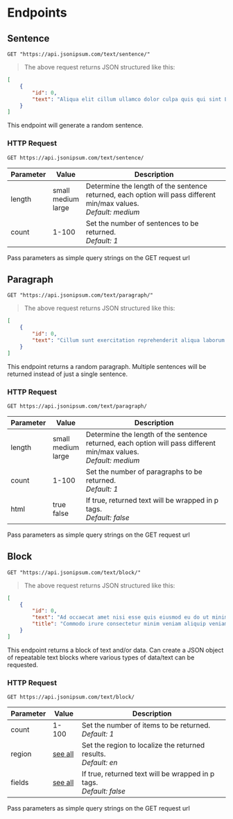 # Endpoints

## Sentence

```shell
GET "https://api.jsonipsum.com/text/sentence/"
```

> The above request returns JSON structured like this:

```json
[
    {
        "id": 0,
        "text": "Aliqua elit cillum ullamco dolor culpa quis qui sint Lorem eu dolor dolore magna quis aliquip in est consequat officia."
    }
]
```

This endpoint will generate a random sentence.

### HTTP Request

`GET https://api.jsonipsum.com/text/sentence/`

Parameter | Value | Description
--------- | ------- | -----------
length | small<br>medium<br>large | Determine the length of the sentence returned, each option will pass different min/max values. <br><em>Default: medium</em>
count | 1-100 | Set the number of sentences to be returned. <br><em>Default: 1</em>

<aside class="notice">
Pass parameters as simple query strings on the GET request url
</aside>


## Paragraph

```shell
GET "https://api.jsonipsum.com/text/paragraph/"
```

> The above request returns JSON structured like this:

```json
[
    {
        "id": 0,
        "text": "Cillum sunt exercitation reprehenderit aliqua laborum sit cupidatat amet minim ipsum quis amet Lorem. Adipisicing qui cillum incididunt reprehenderit in aute id culpa ipsum esse minim. Enim sit nostrud eiusmod ipsum amet labore commodo nisi sint aliqua aliquip dolor esse mollit. Velit et proident pariatur labore consectetur non exercitation magna deserunt excepteur dolor. Lorem consectetur quis id consectetur in reprehenderit incididunt culpa incididunt pariatur duis in et ullamco nulla id deserunt anim sunt. Et adipisicing ad ad quis dolore anim est culpa est fugiat voluptate deserunt cillum occaecat Lorem nostrud."
    }
]
```

This endpoint returns a random paragraph. Multiple sentences will be returned instead of just a single sentence.

### HTTP Request

`GET https://api.jsonipsum.com/text/paragraph/`

Parameter | Value | Description
--------- | ------- | -----------
length | small<br>medium<br>large | Determine the length of the sentence returned, each option will pass different min/max values.<br><em>Default: medium</em>
count | 1-100 | Set the number of paragraphs to be returned. <br><em>Default: 1</em>
html | true<br>false | If true, returned text will be wrapped in p tags. <br><em>Default: false</em>

<aside class="notice">
Pass parameters as simple query strings on the GET request url
</aside>

## Block

```shell
GET "https://api.jsonipsum.com/text/block/"
```

> The above request returns JSON structured like this:

```json
[
    {
        "id": 0,
        "text": "Ad occaecat amet nisi esse quis eiusmod eu do ut minim ex tempor non. Cillum sit Lorem qui nostrud amet exercitation esse est excepteur aliqua est esse reprehenderit occaecat elit amet magna eu. Eiusmod nulla dolor cupidatat ex proident adipisicing labore deserunt occaecat ullamco Lorem excepteur dolor elit non ea anim occaecat ut. Quis cillum pariatur eu ex id et quis nisi eiusmod occaecat ex adipisicing veniam duis consequat sunt. Do laborum nulla duis commodo sunt laborum adipisicing occaecat est ipsum deserunt ut Lorem culpa labore et exercitation esse laborum.",
        "title": "Commodo irure consectetur minim veniam aliquip veniam adipisicing mollit et et minim aliquip est aliqua."
    }
]
```

This endpoint returns a block of text and/or data. Can create a JSON object of repeatable text blocks where various types of data/text can be requested.

### HTTP Request

`GET https://api.jsonipsum.com/text/block/`

Parameter | Value | Description
--------- | ------- | -----------
count | 1-100 | Set the number of items to be returned.<br> <em>Default: 1</em>
region | <a href="#fields">see all</a> | Set the region to localize the returned results.<br><em>Default: en</em>
fields | <a href="#fields">see all</a> | If true, returned text will be wrapped in p tags.<br><em>Default: false</em>

<aside class="notice">
Pass parameters as simple query strings on the GET request url
</aside>
